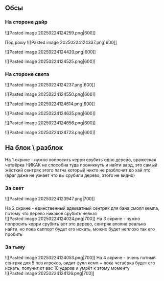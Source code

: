 ## Обсы
### На стороне дайр
![[Pasted image 20250224124259.png|600]]

Под рошу 
![[Pasted image 20250224124337.png|600]]

![[Pasted image 20250224124420.png|600]]

![[Pasted image 20250224124525.png|600]]
### На стороне света
![[Pasted image 20250224124237.png|600]]

![[Pasted image 20250224124550.png|600]]

![[Pasted image 20250224124614.png|600]]

![[Pasted image 20250224124635.png|600]]

![[Pasted image 20250224124656.png|600]]

![[Pasted image 20250224124723.png|600]]

## На блок \ разблок

На 1 скрине - нужно попросить керри срубить одно дерево, вражеская четвёрка НИКАК не способна туда проникнуть и найти вард, это самый жёсткий сентряк этого патча который никто не разблочит до хай птс (враг даже не узнает что вы срубили дерево, этого не видно)  

### За свет

![[Pasted image 20250224123947.png|700]]

На 2 скрине - единственный адекватный сентряк для бана смолл кемпа, потому что дерево никакое срубить нельзя  
![[Pasted image 20250224124024.png|700]]
На 3 скрине - нужно попросить керри срубить вот это дерево, сентряк вполне реально найти, но пока саппорт будет его искать, можно будет неплохо так его пробить  

### За тьму

![[Pasted image 20250224124053.png|700]]
На 4 скрине - очень потный сентряк для 5 поз игроков, видит фулл кемп + пока четвёрка будет его искать, получит от вас 10 ударов и умрёт к этому моменту  
![[Pasted image 20250224124126.png|700]]

